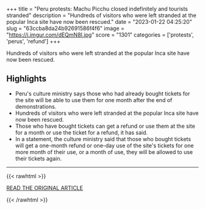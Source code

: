 +++
title = "Peru protests: Machu Picchu closed indefinitely and tourists stranded"
description = "Hundreds of visitors who were left stranded at the popular Inca site have now been rescued."
date = "2023-01-22 04:25:20"
slug = "63ccba8da24b92691586f4f6"
image = "https://i.imgur.com/dEQmN8I.jpg"
score = "1301"
categories = ['protests', 'perus', 'refund']
+++

Hundreds of visitors who were left stranded at the popular Inca site have now been rescued.

## Highlights

- Peru's culture ministry says those who had already bought tickets for the site will be able to use them for one month after the end of demonstrations.
- Hundreds of visitors who were left stranded at the popular Inca site have now been rescued.
- Those who have bought tickets can get a refund or use them at the site for a month or use the ticket for a refund, it has said.
- In a statement, the culture ministry said that those who bought tickets will get a one-month refund or one-day use of the site's tickets for one more month of their use, or a month of use, they will be allowed to use their tickets again.

---

{{< rawhtml >}}
  <p class="article-category">
    <a target="_blank" href="https://www.bbc.com/news/world-latin-america-64360531">READ THE ORIGINAL ARTICLE</a>
  </p>
{{< /rawhtml >}}
